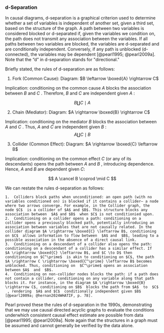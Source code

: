

### d-Separation

In causal diagrams, d-separation is a graphical criterion used to determine whether a set of variables is independent of another set, given a third set, based on the structure of the graph. A path between two variables is considered blocked or d-separated if, given the variables we condition on, the path does not transmit any association between the variables. If all paths between two variables are blocked, the variables are d-separated and are conditionally independent. Conversely, if any path is unblocked (d-connected), the variables may be dependent [@pearl1995; @pearl2009a]. Note that the “d” in d-separation stands for "directional."

Briefly stated, the rules of d-separation are as follows:

1.	Fork (Common Cause):
Diagram: $B \leftarrow \boxed{A} \rightarrow C$

Implication: conditioning on the common cause  $A$  blocks the association between  $B$  and  $C$ . Therefore,  $B$  and  $C$  are independent given  $A$ :
 
 $$
 B \coprod C \mid A
 $$ 

2.	Chain (Mediator):
Diagram: $A \rightarrow \boxed{B} \rightarrow C$

Implication: conditioning on the mediator  $B$  blocks the association between  $A$  and  $C$ . Thus,  $A$ and  $C$  are independent given  $B$ :
 $$
 A \coprod C \mid B
 $$

3.	Collider (Common Effect):
Diagram: $A \rightarrow \boxed{C} \leftarrow B$

Implication: conditioning on the common effect  $C$  (or any of its descendants) opens the path between  $A$  and  $B$ , introducing dependence. Hence,  $A$  and  $B$  are dependent given $C$:

$$
A \cancel B \coprod \mid C
$$



We can restate the rules d-separation as follows:

	1.	Colliders block paths when unconditioned: an open path (with no variables conditioned on) is blocked if it contains a collider— a node where two arrows converge. For example, in the Collider graph, the node $C$￼ is a collider of $A$ and $B$. This structure blocks any association between ￼$A$ and $B$￼ when $C$ is not conditionied upon.
	2.	Conditioning on a collider opens a path: conditioning on a collider opens a previously blocked path, potentially introducing an association between variables that are not causally related. In the collider diagram $A \rightarrow \boxed{C} \leftarrow B$, conditioning on $C$￼ allows information to flow between ￼$A$ and  $B$, leading to a possible association in the absence of a direct causal link.
	3.	Conditioning on a descendant of a collider also opens the path: conditioning on a descendant of a collider has a similar effect. If ￼$A \rightarrow \boxed{C} \leftarrow B$, and $C \to D$ then conditioning on $C^\prime$￼ is akin to conditioning on $C$, the path $A \rightarrow C \rightarrow \boxed{C^\prime} \leftarrow B$ becomes unblocked. Thus, conditioning on ￼$C^\prime$ opens an association between $A$￼ and ￼$B$.
	4.	Conditioning on non-collider nodes blocks the path: if a path does not contain a collider, conditioning on any variable along that path blocks it. For instance, in the diagram $A \rightarrow \boxed{B} \rightarrow C$, conditioning on $B$￼ blocks the path from $A$￼ to  $C$￼, rendering ￼$A$ and $C$￼ conditionally independent given￼$B$ [@pearl2009a; @hernan2024WHATIF, p. 78].

Pearl proved these the rules of d-separation in the 1990s, demonstrating that we may use causal directed acyclic graphs to evaluate the conditions underwhich consistent causal effect estimate are possible from data [@pearl1995; @pearl2009a]. Note again that the structures in a graph must be assumed and cannot generally be verified by the data alone.